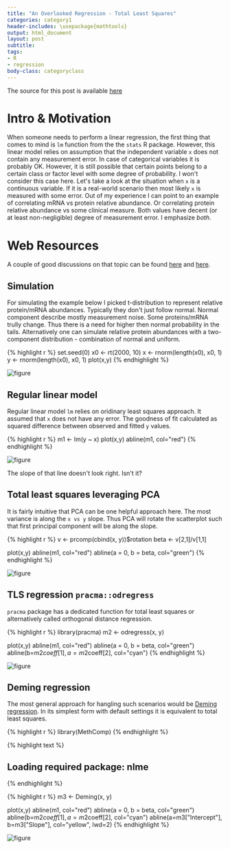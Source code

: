 ```yaml
---
title: "An Overlooked Regression - Total Least Squares"
categories: category1
header-includes: \usepackage{mathtools}
output: html_document
layout: post
subtitle: 
tags:
- R
- regression
body-class: categoryclass
---
```


The source for this post is available [here](https://github.com/vladpetyuk/vladpetyuk.github.io/blob/master/blog/_R/2018-12-12-total_least_squares_regression.Rmd)


# Intro & Motivation
When someone needs to perform a linear regression, the first thing that comes to mind is `lm` function from the the `stats` R package. However, this linear model relies on assumption that the independent variable `x` does not contain any measurement error. In case of categorical variables it is probably OK. However, it is still possible that certain points belong to a certain class or factor level with some degree of probability. I won't consider this case here. Let's take a look at the situation when `x` is a continuous variable. If it is a real-world scenario then most likely `x` is measured with some error. Out of my experience I can point to an example of correlating mRNA vs protein relative abundance. Or correlating protein relative abundance vs some clinical measure. Both values have decent (or at least non-negligible) degree of measurement error. I emphasize *both*.

# Web Resources
A couple of good discussions on that topic can be found [here](https://stats.stackexchange.com/questions/13152/how-to-perform-orthogonal-regression-total-least-squares-via-pca) and [here](https://stackoverflow.com/questions/6872928/how-to-calculate-total-least-squares-in-r-orthogonal-regression). 

## Simulation
For simulating the example below I picked t-distribution to represent relative protein/mRNA abundances. Typically they don't just follow normal. Normal component describe mostly measurement noise. Some proteins/mRNA trully change. Thus there is a need for higher then normal probability in the tails. Alternatively one can simulate relative protein abundances with a two-component distribution - combination of normal and uniform.

{% highlight r %}
set.seed(0)
x0 <- rt(2000, 10)
x <- rnorm(length(x0), x0, 1)
y <- rnorm(length(x0), x0, 1)
plot(x,y)
{% endhighlight %}

![figure](/blog/figs/2018-12-12-total_least_squares_regression/unnamed-chunk-1-1.png)

## Regular linear model
Regular linear model `lm` relies on oridinary least squares approach. It assumed that `x` does not have any error. The goodness of fit calculated as squared difference between observed and fitted `y` values.

{% highlight r %}
m1 <- lm(y ~ x)
plot(x,y)
abline(m1, col="red")
{% endhighlight %}

![figure](/blog/figs/2018-12-12-total_least_squares_regression/unnamed-chunk-2-1.png)

The slope of that line doesn't look right. Isn't it?

## Total least squares leveraging PCA
It is fairly intuitive that PCA can be one helpful approach here. The most variance is along the `x vs y` slope. Thus PCA will rotate the scatterplot such that first principal component will be along the slope.

{% highlight r %}
v <- prcomp(cbind(x, y))$rotation
beta <- v[2,1]/v[1,1]

plot(x,y)
abline(m1, col="red")
abline(a = 0, b = beta, col="green")
{% endhighlight %}

![figure](/blog/figs/2018-12-12-total_least_squares_regression/unnamed-chunk-3-1.png)

## TLS regression `pracma::odregress`
`pracma` package has a dedicated function for total least squares or alternatively called orthogonal distance regression.

{% highlight r %}
library(pracma)
m2 <- odregress(x, y)

plot(x,y)
abline(m1, col="red")
abline(a = 0, b = beta, col="green")
abline(b=m2$coeff[1], a=m2$coeff[2], col="cyan")
{% endhighlight %}

![figure](/blog/figs/2018-12-12-total_least_squares_regression/unnamed-chunk-4-1.png)


## Deming regression
The most general approach for hangling such scenarios would be [Deming regression](https://en.wikipedia.org/wiki/Deming_regression). In its simplest form with default settings it is equivalent to total least squares.

{% highlight r %}
library(MethComp)
{% endhighlight %}



{% highlight text %}
## Loading required package: nlme
{% endhighlight %}



{% highlight r %}
m3 <- Deming(x, y)

plot(x,y)
abline(m1, col="red")
abline(a = 0, b = beta, col="green")
abline(b=m2$coeff[1], a=m2$coeff[2], col="cyan")
abline(a=m3["Intercept"], b=m3["Slope"], col="yellow", lwd=2)
{% endhighlight %}

![figure](/blog/figs/2018-12-12-total_least_squares_regression/unnamed-chunk-5-1.png)



